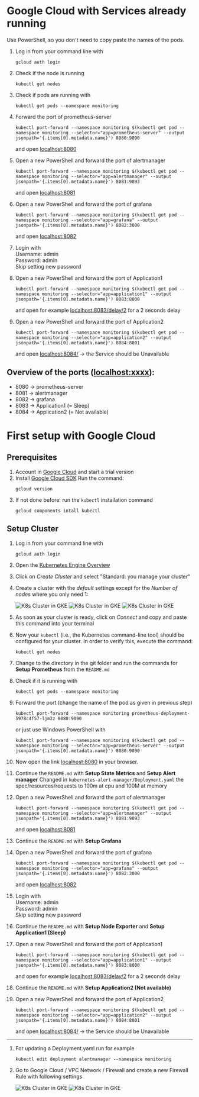# Google Cloud with Services already running

Use PowerShell, so you don't need to copy paste the names of the pods.
1. Log in from your command line with
    ```console
    gcloud auth login
    ```

2. Check if the node is running
    ```console
    kubectl get nodes
    ```

3. Check if pods are running with
    ```console
    kubectl get pods --namespace monitoring
    ```

4. Forward the port of prometheus-server
    ```console
    kubectl port-forward --namespace monitoring $(kubectl get pod --namespace monitoring --selector="app=prometheus-server" --output jsonpath='{.items[0].metadata.name}') 8080:9090
    ```
    and open [localhost:8080](localhost:8080)

5. Open a new PowerShell and forward the port of alertmanager
    ```console
    kubectl port-forward --namespace monitoring $(kubectl get pod --namespace monitoring --selector="app=alertmanager" --output jsonpath='{.items[0].metadata.name}') 8081:9093
    ```
    and open [localhost:8081](http://localhost:8081)

6. Open a new PowerShell and forward the port of grafana
    ```console
    kubectl port-forward --namespace monitoring $(kubectl get pod --namespace monitoring --selector="app=grafana" --output jsonpath='{.items[0].metadata.name}') 8082:3000
    ```
    and open [localhost:8082](http://localhost:8082)

7. Login with<br>
    Username: admin<br>
    Password: admin<br>
    Skip setting new password

8. Open a new PowerShell and forward the port of Application1
    ```console
    kubectl port-forward --namespace monitoring $(kubectl get pod --namespace monitoring --selector="app=application1" --output jsonpath='{.items[0].metadata.name}') 8083:8000
    ```
    and open for example [localhost:8083/delay/2](http://localhost:8083/delay/2) for a 2 seconds delay

9. Open a new PowerShell and forward the port of Application2
    ```console
    kubectl port-forward --namespace monitoring $(kubectl get pod --namespace monitoring --selector="app=application2" --output jsonpath='{.items[0].metadata.name}') 8084:8001
    ```
    and open [localhost:8084/](http://localhost:8084/) -> the Service should be Unavailable


## Overview of the ports (<localhost:xxxx>):
* 8080 -> prometheus-server
* 8081 -> alertmanager
* 8082 -> grafana
* 8083 -> Application1 (= Sleep)
* 8084 -> Application2 (= Not available)

# First setup with Google Cloud

## Prerequisites
1. Account in [Google Cloud](http://cloud.google.com/) and start a trial version
2. Install [Google Cloud SDK](https://cloud.google.com/sdk/install) Run the command: 
    ```console
    gcloud version
    ```
3. If not done before: run the ```kubectl``` installation command
    ```console
    gcloud components intall kubectl
    ```

## Setup Cluster
1. Log in from your command line with
    ```console
    gcloud auth login
    ```

2. Open the [Kubernetes Engine Overview](https://console.cloud.google.com/kubernetes)

3. Click on *Create Cluster* and select "Standard: you manage your cluster"

4. Create a cluster with the *default* settings except for the *Number of nodes* where you only need 1:

    ![K8s Cluster in GKE](./img/gcloud_01.PNG)
    ![K8s Cluster in GKE](./img/gcloud_02.PNG)
    ![K8s Cluster in GKE](./img/gcloud_03.PNG)

5. As soon as your cluster is ready, click on *Connect* and copy and paste this command into your terminal

6. Now your `kubectl` (i.e., the Kubernetes command-line tool) should be configured for your cluster. In order to verify this, execute the command: 

    ```console
    kubectl get nodes
    ```

7. Change to the directory in the git folder and run the commands for <B>Setup Prometheus</B> from the ```README.md``` 

8. Check if it is running with
    ```console
    kubectl get pods --namespace monitoring
    ```

9. Forward the port (change the name of the pod as given in previous step)
    ```console
    kubectl port-forward --namespace monitoring prometheus-deployment-5978c4f57-ljm2z 8080:9090
    ```
    or just use Windows PowerShell with
    ```console
    kubectl port-forward --namespace monitoring $(kubectl get pod --namespace monitoring --selector="app=prometheus-server" --output jsonpath='{.items[0].metadata.name}') 8080:9090
    ```

10. Now open the link [localhost:8080](localhost:8080) in your browser.

11. Continue the ```README.md``` with <B>Setup State Metrics</B> and <B>Setup Alert manager</B>
Changed in ```kubernetes-alert-manager/Deployment.yaml``` the spec/resources/requests to 100m at cpu and 100M at memory

12. Open a new PowerShell and forward the port of alertmanager
    ```console
    kubectl port-forward --namespace monitoring $(kubectl get pod --namespace monitoring --selector="app=alertmanager" --output jsonpath='{.items[0].metadata.name}') 8081:9093
    ```
    and open [localhost:8081](http://localhost:8081)

13. Continue the ```README.md``` with <B>Setup Grafana</B>

14. Open a new PowerShell and forward the port of grafana
    ```console
    kubectl port-forward --namespace monitoring $(kubectl get pod --namespace monitoring --selector="app=grafana" --output jsonpath='{.items[0].metadata.name}') 8082:3000
    ```
    and open [localhost:8082](http://localhost:8082)

15. Login with<br>
    Username: admin<br>
    Password: admin<br>
    Skip setting new password

16. Continue the ```README.md``` with <B>Setup Node Exporter</B> and <B>Setup Application1 (Sleep)</B>

17. Open a new PowerShell and forward the port of Application1
    ```console
    kubectl port-forward --namespace monitoring $(kubectl get pod --namespace monitoring --selector="app=application1" --output jsonpath='{.items[0].metadata.name}') 8083:8000
    ```
    and open for example [localhost:8083/delay/2](http://localhost:8083/delay/2) for a 2 seconds delay

18. Continue the ```README.md``` with <B>Setup Application2 (Not available)</B>

19. Open a new PowerShell and forward the port of Application2
    ```console
    kubectl port-forward --namespace monitoring $(kubectl get pod --namespace monitoring --selector="app=application2" --output jsonpath='{.items[0].metadata.name}') 8084:8001
    ```
    and open [localhost:8084/](http://localhost:8084/) -> the Service should be Unavailable

---------------
1. For updating a Deployment.yaml run for example
    ```console
    kubectl edit deployment alertmanager --namespace monitoring
    ```


1. Go to Google Cloud / VPC Network / Firewall and create a new Firewall Rule with following settings

    ![K8s Cluster in GKE](./img/gcloud_04.PNG)
    ![K8s Cluster in GKE](./img/gcloud_05.PNG)
